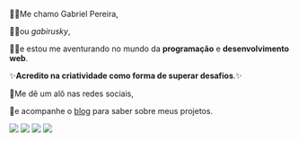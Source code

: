 🙋‍♂️Me chamo Gabriel Pereira,

🧙‍♂️ou *gabirusky*,

👨‍💻e estou me aventurando no mundo da **programação** e **desenvolvimento web**.

✨**Acredito na criatividade como forma de superar desafios**.✨

👋Me dê um alô nas redes sociais,

🤖e acompanhe o [blog](https://gabirusky.com) para saber sobre meus projetos.

<a href="https://facebook.com/gabirusky"><img src="https://img.shields.io/badge/fb-blue"></a> <a href="mail:gpereiragsantos@gmail.com"><img src="https://img.shields.io/badge/gmail-red"></a> <a href="#"><img src="https://img.shields.io/badge/twitter-informational"></a> <a href="https://instagram.com/gabirusky"><img src="https://img.shields.io/badge/instagram-blueviolet"></a> 
